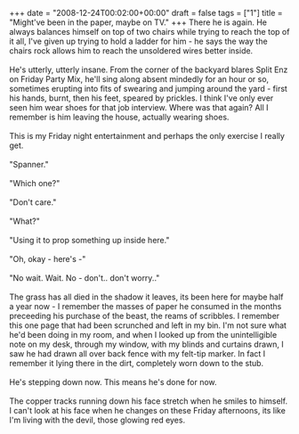 +++
date = "2008-12-24T00:02:00+00:00"
draft = false
tags = ["1"]
title = "Might've been in the paper, maybe on TV."
+++
There he is again. He always balances himself on top of two chairs while trying to reach the top of it all, I've given up trying to hold a ladder for him - he says the way the chairs rock allows him to reach the unsoldered wires better inside.<br/><br/>He's utterly, utterly insane. From the corner of the backyard blares Split Enz on Friday Party Mix, he'll sing along absent mindedly for an hour or so, sometimes erupting into fits of swearing and jumping around the yard - first his hands, burnt, then his feet, speared by prickles. I think I've only ever seen him wear shoes for that job interview. Where was that again? All I remember is him leaving the house, actually wearing shoes.<br/><br/>This is my Friday night entertainment and perhaps the only exercise I really get.<br/><br/>"Spanner."<br/><br/>"Which one?"<br/><br/>"Don't care."<br/><br/>"What?"<br/><br/>"Using it to prop something up inside here."<br/><br/>"Oh, okay - here's -"<br/><br/>"No wait. Wait. No - don't.. don't worry.."<br/><br/>The grass has all died in the shadow it leaves, its been here for maybe half a year now - I remember the masses of paper he consumed in the months preceeding his purchase of the beast, the reams of scribbles. I remember this one page that had been scrunched and left in my bin. I'm not sure what he'd been doing in my room, and when I looked up from the unintelligible note on my desk, through my window, with my blinds and curtains drawn, I saw he had drawn all over back fence with my felt-tip marker. In fact I remember it lying there in the dirt, completely worn down to the stub.<br/><br/>He's stepping down now. This means he's done for now.<br/><br/>The copper tracks running down his face stretch when he smiles to himself. I can't look at his face when he changes on these Friday afternoons, its like I'm living with the devil, those glowing red eyes.<div class="blogger-post-footer"><img width='1' height='1' src='https://blogger.googleusercontent.com/tracker/5693059957647979680-4811772717405988666?l=cosmiccowbell.blogspot.com' alt='' /></div>